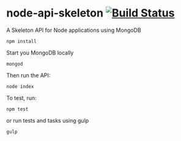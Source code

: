 node-api-skeleton [![Build Status](https://travis-ci.org/Daveloper87/node-api-skeleton.svg?branch=master)](https://travis-ci.org/Daveloper87/node-api-skeleton)
=============

A Skeleton API for Node applications using MongoDB

    npm install
    
Start you MongoDB locally
    
    mongod
    
Then run the API:

    node index
    
To test, run:

    npm test
    
or run tests and tasks using gulp

    gulp
